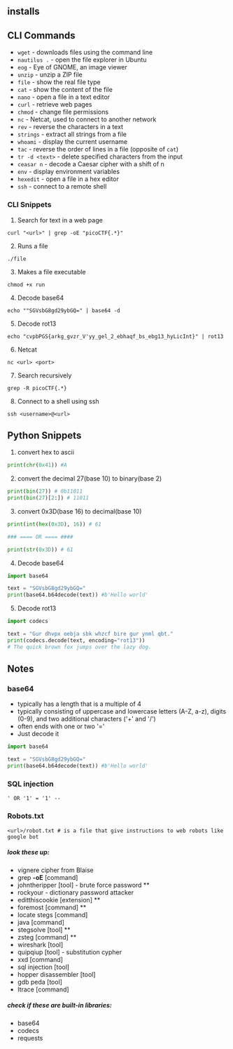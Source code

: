 ## installs

## CLI Commands
- `wget` - downloads files using the command line
- `nautilus .` - open the file explorer in Ubuntu
- `eog` - Eye of GNOME, an image viewer
- `unzip` - unzip a ZIP file
- `file` - show the real file type
- `cat` - show the content of the file
- `nano` - open a file in a text editor
- `curl` - retrieve web pages
- `chmod` - change file permissions
- `nc` - Netcat, used to connect to another network
- `rev` - reverse the characters in a text
- `strings` - extract all strings from a file
- `whoami` - display the current username
- `tac` - reverse the order of lines in a file (opposite of `cat`)
- `tr -d <text>` - delete specified characters from the input
- `ceasar n` - decode a Caesar cipher with a shift of n
- `env` - display environment variables
- `hexedit` - open a file in a hex editor
- `ssh` - connect to a remote shell

  
### CLI Snippets

1. Search for text in a web page
```
curl "<url>" | grep -oE "picoCTF{.*}"
```

2. Runs a file
```
./file
```

3. Makes a file executable
```
chmod +x run
``` 

4. Decode base64
```
echo ""SGVsbG8gd29ybGQ=" | base64 -d
```

5. Decode rot13
```
echo "cvpbPGS{arkg_gvzr_V'yy_gel_2_ebhaqf_bs_ebg13_hyLicInt}" | rot13
```

6. Netcat
```
nc <url> <port>
```

7. Search recursively
```
grep -R picoCTF{.*}
```

8. Connect to a shell using ssh
```
ssh <username>@<url>
```

## Python Snippets

1.  convert hex to ascii
```python
print(chr(0x41)) #A
```

2. convert the decimal 27(base 10) to binary(base 2)
```python
print(bin(27)) # 0b11011
print(bin(27)[2:]) # 11011
```

3. convert 0x3D(base 16) to decimal(base 10)
```python
print(int(hex(0x3D), 16)) # 61

### ==== OR ==== ####

print(str(0x3D)) # 61
```

4. Decode base64
```python
import base64

text = "SGVsbG8gd29ybGQ="
print(base64.b64decode(text)) #b'Hello world'
```

5. Decode rot13
```python
import codecs

text = "Gur dhvpx oebja sbk whzcf bire gur ynml qbt."
print(codecs.decode(text, encoding="rot13")) 
# The quick brown fox jumps over the lazy dog.
```


## Notes
### base64
- typically has a length that is a multiple of 4
- typically consisting of uppercase and lowercase letters (A-Z, a-z), digits (0-9), and two additional characters ('+' and '/')
- often ends with one or two '='
- Just decode it 
```python
import base64

text = "SGVsbG8gd29ybGQ="
print(base64.b64decode(text)) #b'Hello world'
```


### SQL injection
```
' OR '1' = '1' --
```

### Robots.txt
```
<url>/robot.txt # is a file that give instructions to web robots like google bot
```

##### look these up:
- vignere cipher from Blaise
- grep **-oE** [command]
- johntheripper [tool] - brute force password **
- rockyour - dictionary password attacker
- editthiscookie [extension] **
- foremost [command] **
- locate stegs [command]
- java [command]
- stegsolve [tool] **
- zsteg [command] **
- wireshark [tool]
- quipqiup [tool] - substitution cypher
- xxd [command]
- sql injection [tool]
- hopper disassembler [tool]
- gdb peda [tool]
- ltrace [command]

##### check if these are built-in libraries:
- base64
- codecs
- requests


